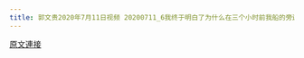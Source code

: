 ```yaml
---
title: 郭文贵2020年7月11日视频 20200711_6我终于明白了为什么在三个小时前我船的旁边突然间出现了彩虹️天佑中华儿女️天佑️新中国联邦
---
```


[原文連接](https://gnews.org/ThreadView/53479431)


